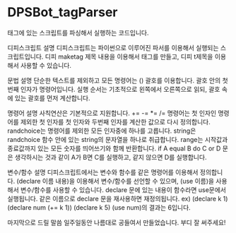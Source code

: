 # DPSBot_tagParser
태그에 있는 스크립트를 파싱해서 실행하는 코드입니다.

디피스크립트 설명
디피스크립트는 파이썬으로 이루어진 파서를 이용해서 실행되는 스크립트입니다.
디피 maketag 제목 내용을 이용해서 태그를 만들고, 디피 t제목을 이용해서 사용할 수 있습니다.

문법 설명
단순한 텍스트를 제외하고 모든 명령어는 () 괄호를 이용합니다.
괄호 안의 첫번째 인자가 명령어입니다.
실행 순서는 기초적으로 왼쪽에서 오른쪽으로 읽되, 괄호 속에 있는 괄호를 먼저 계산합니다.

명령어 설명
사칙연산은 기본적으로 지원합니다.
+= -= *= /= 명령어는 첫 인자인 명령어를 제외한 첫 인자를 첫 인자와 두번째 인자를 계산한 값으로 다시 정의합니다.
randchoice는 명령어를 제외한 모든 인자중에 하나를 고릅니다.
string은 randchoice 함수 안에 있는 string의 문자열을 하나로 취급합니다.
range는 시작값과 종료값까지 있는 모든 숫자를 띄어쓰기와 함께 반환합니다.
if A equal B do C or D 문은 생각하시는 것과 같이 A가 B면 C를 실행하고, 같지 않으면 D를 실행합니다.

변수/함수 설명
디피스크립트에서는 변수와 함수를 같은 명령어를 이용해서 정의합니다.
(declare 이름 내용)을 이용해서 변수/함수를 선언할 수 있으며, (use 이름)을 사용해서 변수/함수를 사용할 수 있습니다.
declare 문에 있는 내용이 함수라면 use문에서 실행됩니다.
같은 이름으로 declare 문을 재사용하면 재정의됩니다.
ex) (declare k 1) (declare num (+= k 1)) (declare k 5) (use num)의 결과는 6입니다.

마지막으로 드릴 말씀
일주일동안 나름대로 공들여서 만들었습니다.
부디 잘 써주세요!
